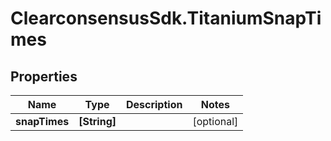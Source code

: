 # ClearconsensusSdk.TitaniumSnapTimes

## Properties

Name | Type | Description | Notes
------------ | ------------- | ------------- | -------------
**snapTimes** | **[String]** |  | [optional] 


